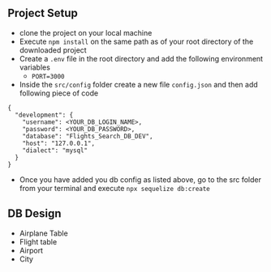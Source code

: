 ## Project Setup

- clone the project on your local machine
- Execute `npm install` on the same path as of your root directory of the downloaded project
- Create a `.env` file in the root directory and add the following environment variables
  - `PORT=3000`
- Inside the `src/config` folder create a new file `config.json` and then add following piece of code

```
{
  "development": {
    "username": <YOUR_DB_LOGIN_NAME>,
    "password": <YOUR_DB_PASSWORD>,
    "database": "Flights_Search_DB_DEV",
    "host": "127.0.0.1",
    "dialect": "mysql"
  }
}
```
- Once you have added you db config as listed above, go to the src 
folder from your terminal and execute `npx sequelize db:create`


## DB Design 
- Airplane Table
- Flight table
- Airport 
- City



